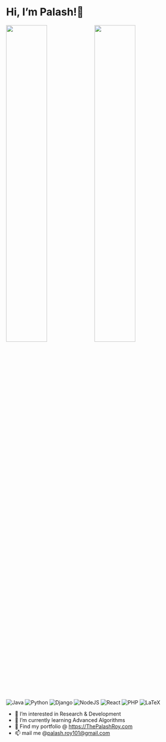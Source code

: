 #  Hi, I’m Palash!👋
<img align="left" width="47%" src="https://github-readme-stats.vercel.app/api?username=roy101&show_icons=true&theme=radical"/>
<img align="left" width="47%" src="https://github-readme-stats.vercel.app/api/top-langs/?username=roy101&layout=compact"/>

![Java](https://img.shields.io/badge/java-%23ED8B00.svg?style=for-the-badge&logo=java&logoColor=white)
![Python](https://img.shields.io/badge/python-3670A0?style=for-the-badge&logo=python&logoColor=ffdd54)
![Django](https://img.shields.io/badge/django-%23092E20.svg?style=for-the-badge&logo=django&logoColor=white)
![NodeJS](https://img.shields.io/badge/node.js-6DA55F?style=for-the-badge&logo=node.js&logoColor=white)
![React](https://img.shields.io/badge/react-%2320232a.svg?style=for-the-badge&logo=react&logoColor=%2361DAFB)
![PHP](https://img.shields.io/badge/php-%23777BB4.svg?style=for-the-badge&logo=php&logoColor=white)
![LaTeX](https://img.shields.io/badge/latex-%23008080.svg?style=for-the-badge&logo=latex&logoColor=white)
- 👀 I’m interested in Research & Development
- 🌱 I’m currently learning Advanced Algorithms
- 💞️ Find my portfolio @ https://ThePalashRoy.com
- 📫 mail me @palash.roy101@gmail.com
